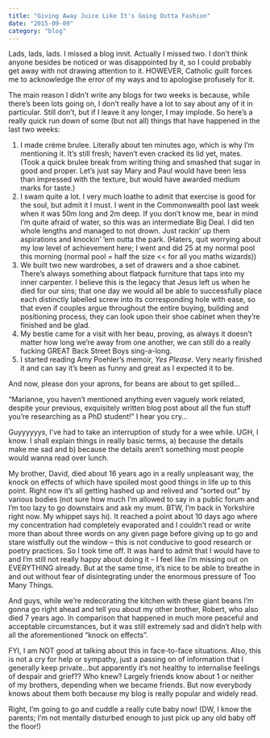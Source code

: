 ```yaml
---
title: "Giving Away Juice Like It's Going Outta Fashion"
date: "2015-09-09"
category: "blog"
---
```


Lads, lads, lads. I missed a blog innit. Actually I missed two. I don’t think anyone besides be noticed or was disappointed by it, so I could probably get away with not drawing attention to it. HOWEVER, Catholic guilt forces me to acknowledge the error of my ways and to apologise profusely for it.

The main reason I didn’t write any blogs for two weeks is because, while there’s been lots going on, I don’t really have a lot to say about any of it in particular. Still don’t, but if I leave it any longer, I may implode. So here’s a really quick run down of some (but not all) things that have happened in the last two weeks:

1. I made crème brulee. Literally about ten minutes ago, which is why I’m mentioning it. It’s still fresh; haven’t even cracked its lid yet, mates. (Took a quick brulee break from writing thing and smashed that sugar in good and proper. Let’s just say Mary and Paul would have been less than impressed with the texture, but would have awarded medium marks for taste.)
2. I swam quite a lot. I very much loathe to admit that exercise is good for the soul, but admit it I must. I went in the Commonwealth pool last week when it was 50m long and 2m deep. If you don’t know me, bear in mind I’m quite afraid of water, so this was an intermediate Big Deal. I did ten whole lengths and managed to not drown. Just rackin’ up them aspirations and knockin’ ’em outta the park. (Haters, quit worrying about my low level of achievement here; I went and did 25 at my normal pool this morning (normal pool = half the size << for all you maths wizards))
3. We built two new wardrobes, a set of drawers and a shoe cabinet. There’s always something about flatpack furniture that taps into my inner carpenter. I believe this is the legacy that Jesus left us when he died for our sins; that one day we would all be able to successfully place each distinctly labelled screw into its corresponding hole with ease, so that even if couples argue throughout the entire buying, building and positioning process, they can look upon their shoe cabinet when they’re finished and be glad.
4. My bestie came for a visit with her beau, proving, as always it doesn’t matter how long we’re away from one another, we can still do a really fucking GREAT Back Street Boys sing-a-long.
5. I started reading Amy Poehler’s memoir, *Yes Please*. Very nearly finished it and can say it’s been as funny and great as I expected it to be.

And now, please don your aprons, for beans are about to get spilled…

“Marianne, you haven’t mentioned anything even vaguely work related, despite your previous, exquisitely written blog post about all the fun stuff you’re researching as a PhD student!” I hear you cry…

Guyyyyyys, I’ve had to take an interruption of study for a wee while. UGH, I know. I shall explain things in really basic terms, a) because the details make me sad and b) because the details aren’t something most people would wanna read over lunch.

My brother, David, died about 16 years ago in a really unpleasant way, the knock on effects of which have spoiled most good things in life up to this point. Right now it’s all getting hashed up and relived and “sorted out” by various bodies (not sure how much I’m allowed to say in a public forum and I’m too lazy to go downstairs and ask my mum. BTW, I’m back in Yorkshire right now. My whippet says hi). It reached a point about 10 days ago where my concentration had completely evaporated and I couldn’t read or write more than about three words on any given page before giving up to go and stare wistfully out the window – this is not conducive to good research or poetry practices. So I took time off. It was hard to admit that I would have to and I’m still not really happy about doing it – I feel like I’m missing out on EVERYTHING already. But at the same time, it’s nice to be able to breathe in and out without fear of disintegrating under the enormous pressure of Too Many Things.

And guys, while we’re redecorating the kitchen with these giant beans I’m gonna go right ahead and tell you about my other brother, Robert, who also died 7 years ago. In comparison that happened in much more peaceful and acceptable circumstances, but it was still extremely sad and didn’t help with all the aforementioned “knock on effects”.

FYI, I am NOT good at talking about this in face-to-face situations. Also, this is not a cry for help or sympathy, just a passing on of information that I generally keep private…but apparently it’s not healthy to internalise feelings of despair and grief?? Who knew? Largely friends know about 1 or neither of my brothers, depending when we became friends. But now everybody knows about them both because my blog is really popular and widely read.

Right, I’m going to go and cuddle a really cute baby now! (DW, I know the parents; I’m not mentally disturbed enough to just pick up any old baby off the floor!)
